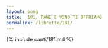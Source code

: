 ```yaml
---
layout: song
title:  181. PANE E VINO TI OFFRIAMO
permalink: /libretto/181/
---
```

{% include canti/181.md %}   
